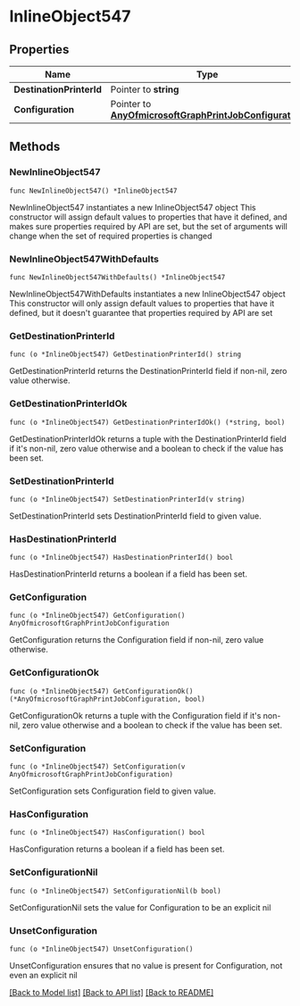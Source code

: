 # InlineObject547

## Properties

Name | Type | Description | Notes
------------ | ------------- | ------------- | -------------
**DestinationPrinterId** | Pointer to **string** |  | [optional] 
**Configuration** | Pointer to [**AnyOfmicrosoftGraphPrintJobConfiguration**](anyOf&lt;microsoft.graph.printJobConfiguration&gt;.md) |  | [optional] 

## Methods

### NewInlineObject547

`func NewInlineObject547() *InlineObject547`

NewInlineObject547 instantiates a new InlineObject547 object
This constructor will assign default values to properties that have it defined,
and makes sure properties required by API are set, but the set of arguments
will change when the set of required properties is changed

### NewInlineObject547WithDefaults

`func NewInlineObject547WithDefaults() *InlineObject547`

NewInlineObject547WithDefaults instantiates a new InlineObject547 object
This constructor will only assign default values to properties that have it defined,
but it doesn't guarantee that properties required by API are set

### GetDestinationPrinterId

`func (o *InlineObject547) GetDestinationPrinterId() string`

GetDestinationPrinterId returns the DestinationPrinterId field if non-nil, zero value otherwise.

### GetDestinationPrinterIdOk

`func (o *InlineObject547) GetDestinationPrinterIdOk() (*string, bool)`

GetDestinationPrinterIdOk returns a tuple with the DestinationPrinterId field if it's non-nil, zero value otherwise
and a boolean to check if the value has been set.

### SetDestinationPrinterId

`func (o *InlineObject547) SetDestinationPrinterId(v string)`

SetDestinationPrinterId sets DestinationPrinterId field to given value.

### HasDestinationPrinterId

`func (o *InlineObject547) HasDestinationPrinterId() bool`

HasDestinationPrinterId returns a boolean if a field has been set.

### GetConfiguration

`func (o *InlineObject547) GetConfiguration() AnyOfmicrosoftGraphPrintJobConfiguration`

GetConfiguration returns the Configuration field if non-nil, zero value otherwise.

### GetConfigurationOk

`func (o *InlineObject547) GetConfigurationOk() (*AnyOfmicrosoftGraphPrintJobConfiguration, bool)`

GetConfigurationOk returns a tuple with the Configuration field if it's non-nil, zero value otherwise
and a boolean to check if the value has been set.

### SetConfiguration

`func (o *InlineObject547) SetConfiguration(v AnyOfmicrosoftGraphPrintJobConfiguration)`

SetConfiguration sets Configuration field to given value.

### HasConfiguration

`func (o *InlineObject547) HasConfiguration() bool`

HasConfiguration returns a boolean if a field has been set.

### SetConfigurationNil

`func (o *InlineObject547) SetConfigurationNil(b bool)`

 SetConfigurationNil sets the value for Configuration to be an explicit nil

### UnsetConfiguration
`func (o *InlineObject547) UnsetConfiguration()`

UnsetConfiguration ensures that no value is present for Configuration, not even an explicit nil

[[Back to Model list]](../README.md#documentation-for-models) [[Back to API list]](../README.md#documentation-for-api-endpoints) [[Back to README]](../README.md)



